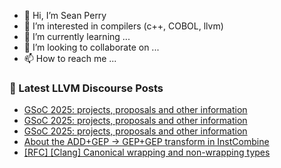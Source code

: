 - 👋 Hi, I’m Sean Perry
- 👀 I’m interested in compilers (c++, COBOL, llvm)
- 🌱 I’m currently learning ...
- 💞️ I’m looking to collaborate on ...
- 📫 How to reach me ...

<!---
s66perry/s66perry is a ✨ special ✨ repository because its `README.md` (this file) appears on your GitHub profile.
You can click the Preview link to take a look at your changes.
--->
### 📕 Latest LLVM Discourse Posts

<!-- DISCOURSE-LLVM:START -->
- [GSoC 2025: projects, proposals and other information](https://discourse.llvm.org/t/gsoc-2025-projects-proposals-and-other-information/85035#post_5)
- [GSoC 2025: projects, proposals and other information](https://discourse.llvm.org/t/gsoc-2025-projects-proposals-and-other-information/85035#post_4)
- [GSoC 2025: projects, proposals and other information](https://discourse.llvm.org/t/gsoc-2025-projects-proposals-and-other-information/85035#post_3)
- [About the ADD+GEP -&gt; GEP+GEP transform in InstCombine](https://discourse.llvm.org/t/about-the-add-gep-gep-gep-transform-in-instcombine/84988#post_4)
- [[RFC] [Clang] Canonical wrapping and non-wrapping types](https://discourse.llvm.org/t/rfc-clang-canonical-wrapping-and-non-wrapping-types/84356#post_17)
<!-- DISCOURSE-LLVM:END -->
